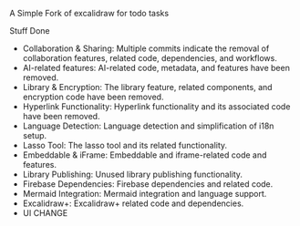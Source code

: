 A Simple Fork of excalidraw for todo tasks

Stuff Done

- Collaboration & Sharing: Multiple commits indicate the removal of collaboration features, related code, dependencies, and workflows.
- AI-related features: AI-related code, metadata, and features have been removed.
- Library & Encryption: The library feature, related components, and encryption code have been removed.
- Hyperlink Functionality: Hyperlink functionality and its associated code have been removed.
- Language Detection: Language detection and simplification of i18n setup.
- Lasso Tool: The lasso tool and its related functionality.
- Embeddable & iFrame: Embeddable and iframe-related code and features.
- Library Publishing: Unused library publishing functionality.
- Firebase Dependencies: Firebase dependencies and related code.
- Mermaid Integration: Mermaid integration and language support.
- Excalidraw+: Excalidraw+ related code and dependencies.
- UI CHANGE
